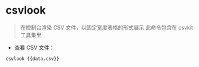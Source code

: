 # csvlook

> 在控制台渲染 CSV 文件，以固定宽度表格的形式展示
> 此命令包含在 csvkit 工具集里

- 查看 CSV 文件：

`csvlook {{data.csv}}`

[#]: contributors: ([李峰])